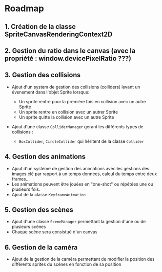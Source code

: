# Roadmap

## 1. Création de la classe SpriteCanvasRenderingContext2D

## 2. Gestion du ratio dans le canvas (avec la propriété : window.devicePixelRatio ???)

## 3. Gestion des collisions

- Ajout d'un system de gestion des collisions (colliders) levant un évenement dans l'objet Sprite lorsque:
    - Un sprite rentre pour la première fois en collision avec un autre Sprite
    - Un sprite rentre en collision avec un autrer Sprite
    - Un sprite quitte la collision avec un autre Sprite


- Ajout d'une classe `ColliderManager` gerant les différents types de collisions :
    - `BoxCollider`, `CircleCollider` qui héritent de la classe `Collider`

## 4. Gestion des animations

- Ajout d'un système de gestion des animations avec les gestions des images clé par rapport à un temps données, calcul du temps entre deux frames...
- Les animations peuvent être jouées en "one-shot" ou répétées une ou plusieurs fois.
- Ajout de la classe `KeyframeAnimation`

## 5. Gestion des scènes

- Ajout d'une classe `SceneManager` permettant la gestion d'une ou de plusieurs scènes
- Chaque scène sera consistué d'un canvas

## 6. Gestion de la caméra

- Ajout de la gestion de la caméra permettant de modifier la position des différents sprites du scènes en fonction de sa position

